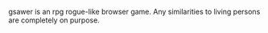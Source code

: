 gsawer is an rpg rogue-like browser game.
Any similarities to living persons are completely on purpose.
